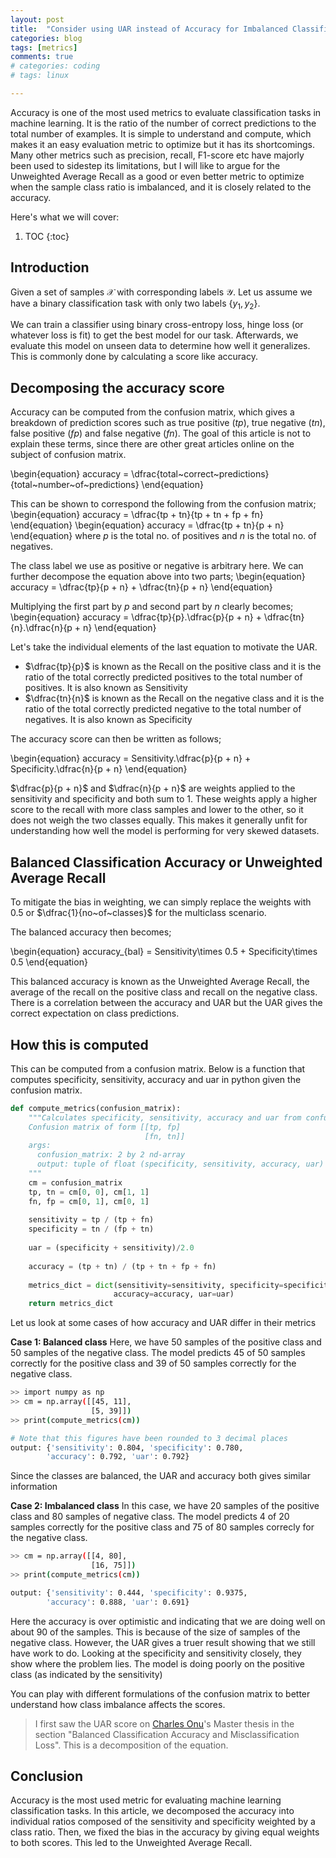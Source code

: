 ```yaml
---
layout: post
title:  "Consider using UAR instead of Accuracy for Imbalanced Classification tasks"
categories: blog
tags: [metrics]
comments: true
# categories: coding
# tags: linux

---
```


Accuracy is one  of the most used metrics to evaluate classification tasks in machine learning. It is the ratio of the number of correct predictions to the total number of examples. It is simple to understand and compute, which makes it an easy evaluation metric to optimize but it has its shortcomings. Many other metrics such as precision, recall, F1-score etc have majorly been used to sidestep its limitations, but I will like to argue for the Unweighted Average Recall as a good or even better metric to optimize when the sample class ratio is imbalanced, and it is closely related to the accuracy.

Here's what we will cover:
1. TOC
{:toc}

## Introduction

Given a set of samples $\mathcal{X}$ with corresponding labels $\mathcal{Y}$. Let us assume we have a binary classification task with only two labels $\{y_1, y_2\}$.

We can train a classifier using binary cross-entropy loss, hinge loss (or whatever loss is fit) to get the best model for our task. Afterwards, we evaluate this model on unseen data to determine how well it generalizes. This is commonly done by calculating a score like accuracy.

## Decomposing the accuracy score

Accuracy can be computed from the confusion matrix, which gives a breakdown of prediction scores such as true positive $(tp)$, true negative $(tn)$, false positive $(fp)$ and false negative $(fn)$. The goal of this article is not to explain these terms, since there are other great articles online on the subject of confusion matrix.

\begin{equation}
accuracy = \dfrac{total~correct~predictions}{total~number~of~predictions}
\end{equation}

This can be shown to correspond the following from the confusion matrix;
\begin{equation}
accuracy = \dfrac{tp + tn}{tp + tn + fp + fn}
\end{equation}
\begin{equation}
accuracy = \dfrac{tp + tn}{p + n}
\end{equation}
where $p$ is the total no. of positives and $n$ is the total no. of negatives.

The class label we use as positive or negative is arbitrary here. We can further decompose the equation above into two parts;
\begin{equation}
accuracy = \dfrac{tp}{p + n} + \dfrac{tn}{p + n}
\end{equation}

Multiplying the first part by $p$ and second part by $n$ clearly becomes;
\begin{equation}
accuracy = \dfrac{tp}{p}.\dfrac{p}{p + n} + \dfrac{tn}{n}.\dfrac{n}{p + n}
\end{equation}

Let's take the individual elements of the last equation to motivate the UAR.

- $\dfrac{tp}{p}$ is known as the Recall on the positive class and it is the ratio of the total correctly predicted positives to the total number of positives. It is also known as Sensitivity
- $\dfrac{tn}{n}$ is known as the Recall on the negative class and it is the ratio of the total correctly predicted negative to the total number of negatives. It is also known as Specificity

The accuracy score can then be written as follows;

\begin{equation}
accuracy = Sensitivity.\dfrac{p}{p + n} + Specificity.\dfrac{n}{p + n}
\end{equation}

$\dfrac{p}{p + n}$ and $\dfrac{n}{p + n}$ are weights applied to the sensitivity and specificity and both sum to 1. These weights apply a higher score to the recall with more class samples and lower to the other, so it does not weigh the two classes equally. This makes it generally unfit for understanding how well the model is performing for very skewed datasets.

## Balanced Classification Accuracy or Unweighted Average Recall

To mitigate the bias in weighting, we can simply replace the weights with 0.5 or $\dfrac{1}{no~of~classes}$ for the multiclass scenario.

The balanced accuracy then becomes;

\begin{equation}
accuracy_{bal} = Sensitivity\times 0.5 + Specificity\times 0.5
\end{equation}

This balanced accuracy is known as the Unweighted Average Recall, the average of the recall on the positive class and recall on the negative class. There is a correlation between the accuracy and UAR but the UAR gives the correct expectation on class predictions.

## How this is computed

This can be computed from a confusion matrix. Below is a function that computes specificity, sensitivity, accuracy and uar in python given the confusion matrix.

```python
def compute_metrics(confusion_matrix):
    """Calculates specificity, sensitivity, accuracy and uar from confusion matrix
    Confusion matrix of form [[tp, fp]
                              [fn, tn]]
    args:
      confusion_matrix: 2 by 2 nd-array
      output: tuple of float (specificity, sensitivity, accuracy, uar)
    """
    cm = confusion_matrix
    tp, tn = cm[0, 0], cm[1, 1]
    fn, fp = cm[0, 1], cm[0, 1]
    
    sensitivity = tp / (tp + fn)
    specificity = tn / (fp + tn)
    
    uar = (specificity + sensitivity)/2.0
    
    accuracy = (tp + tn) / (tp + tn + fp + fn)
    
    metrics_dict = dict(sensitivity=sensitivity, specificity=specificity, 
                       accuracy=accuracy, uar=uar)
    return metrics_dict
```

Let us look at some cases of how accuracy and UAR differ in their metrics

**Case 1: Balanced class**
Here, we have 50 samples of the positive class and 50 samples of the negative class. The model predicts 45 of 50 samples correctly for the positive class and 39 of 50 samples correctly for the negative class.

```bash
>> import numpy as np
>> cm = np.array([[45, 11],
                  [5, 39]])
>> print(compute_metrics(cm))
```

```bash
# Note that this figures have been rounded to 3 decimal places
output: {'sensitivity': 0.804, 'specificity': 0.780,  
        'accuracy': 0.792, 'uar': 0.792}
```

Since the classes are balanced, the UAR and accuracy both gives similar information

**Case 2: Imbalanced class**
In this case, we have 20 samples of the positive class and 80 samples of negative class. The model predicts 4 of 20 samples correctly for the positive class and 75 of 80 samples correcly for the negative class.

```bash
>> cm = np.array([[4, 80],
                  [16, 75]])
>> print(compute_metrics(cm))
```

```bash
output: {'sensitivity': 0.444, 'specificity': 0.9375,  
        'accuracy': 0.888, 'uar': 0.691}
```

Here the accuracy is over optimistic and indicating that we are doing well on about $90%$ of the samples. This is because of the size of samples of the negative class. However, the UAR gives a truer result showing that we still have work to do. Looking at the specificity and sensitivity closely, they show where the problem lies. The model is doing poorly on the positive class \(as indicated by the sensitivity\)

You can play with different formulations of the confusion matrix to better understand how class imbalance affects the scores.

> I first saw the UAR score on [Charles Onu](https://onucharles.github.io/)'s Master thesis in the section "Balanced Classification Accuracy and Misclassification Loss". This is a decomposition of the equation.

## Conclusion

Accuracy is the most used metric for evaluating machine learning classification tasks. In this article, we decomposed the accuracy into individual ratios composed of the sensitivity and specificity weighted by a class ratio. Then, we fixed the bias in the accuracy by giving equal weights to both scores. This led to the Unweighted Average Recall.
